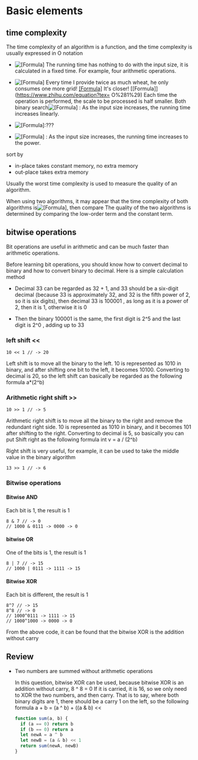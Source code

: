 # Basic elements

## time complexity

The time complexity of an algorithm is a function, and the time complexity is usually expressed in O notation

- ![[Formula]](https://www.zhihu.com/equation?tex=O%281%29) The running time has nothing to do with the input size, it is calculated in a fixed time. For example, four arithmetic operations.

- ![[Formula]](https://www.zhihu.com/equation?tex=O%28log%28N%29%29) Every time I provide twice as much wheat, he only consumes one more grid! [[Formula]](https://www.zhihu.com/equation?tex=O%28N%29) It's closer! [[Formula]](https://www.zhihu.com/equation?tex= O%281%29) Each time the operation is performed, the scale to be processed is half smaller. Both binary search![[Formula]](https://www.zhihu.com/equation?tex=O%28N%29) : As the input size increases, the running time increases linearly.

- ![[Formula]](https://www.zhihu.com/equation?tex=O%28Nlog%28N%29%29):???

- ![[Formula]](https://www.zhihu.com/equation?tex=O%28N%5E2%29) : As the input size increases, the running time increases to the power.

sort by

- in-place takes constant memory, no extra memory
- out-place takes extra memory

Usually the worst time complexity is used to measure the quality of an algorithm.

When using two algorithms, it may appear that the time complexity of both algorithms is![[Formula]](https://www.zhihu.com/equation?tex=O%28N%29), then compare The quality of the two algorithms is determined by comparing the low-order term and the constant term.

## bitwise operations

Bit operations are useful in arithmetic and can be much faster than arithmetic operations.

Before learning bit operations, you should know how to convert decimal to binary and how to convert binary to decimal. Here is a simple calculation method

- Decimal 33 can be regarded as 32 + 1, and 33 should be a six-digit decimal (because 33 is approximately 32, and 32 is the fifth power of 2, so it is six digits), then decimal 33 is 100001 , as long as it is a power of 2, then it is 1, otherwise it is 0

- Then the binary 100001 is the same, the first digit is 2^5 and the last digit is 2^0 , adding up to 33

### left shift <<

```
10 << 1 // -> 20
```

Left shift is to move all the binary to the left. 10 is represented as 1010 in binary, and after shifting one bit to the left, it becomes 10100. Converting to decimal is 20, so the left shift can basically be regarded as the following formula a\*(2^b)

### Arithmetic right shift >>

```
10 >> 1 // -> 5
```

Arithmetic right shift is to move all the binary to the right and remove the redundant right side. 10 is represented as 1010 in binary, and it becomes 101 after shifting to the right. Converting to decimal is 5, so basically you can put Shift right as the following formula int v = a / (2^b)

Right shift is very useful, for example, it can be used to take the middle value in the binary algorithm

```
13 >> 1 // -> 6
```

### Bitwise operations

#### Bitwise AND

Each bit is 1, the result is 1

```
8 & 7 // -> 0
// 1000 & 0111 -> 0000 -> 0
```

#### bitwise OR

One of the bits is 1, the result is 1

```
8 | 7 // -> 15
// 1000 | 0111 -> 1111 -> 15
```

#### Bitwise XOR

Each bit is different, the result is 1

```
8^7 // -> 15
8^8 // -> 0
// 1000^0111 -> 1111 -> 15
// 1000^1000 -> 0000 -> 0
```

From the above code, it can be found that the bitwise XOR is the addition without carry

## Review

- Two numbers are summed without arithmetic operations

  In this question, bitwise XOR can be used, because bitwise XOR is an addition without carry, 8 ^ 8 = 0 If it is carried, it is 16, so we only need to XOR the two numbers, and then carry. That is to say, where both binary digits are 1, there should be a carry 1 on the left, so the following formula a + b = (a ^ b) + ((a & b) <<

  ```javascript
  function sum(a, b) {
    if (a == 0) return b
    if (b == 0) return a
    let newA = a ^ b
    let newB = (a & b) << 1
    return sum(newA, newB)
  }
  ```
